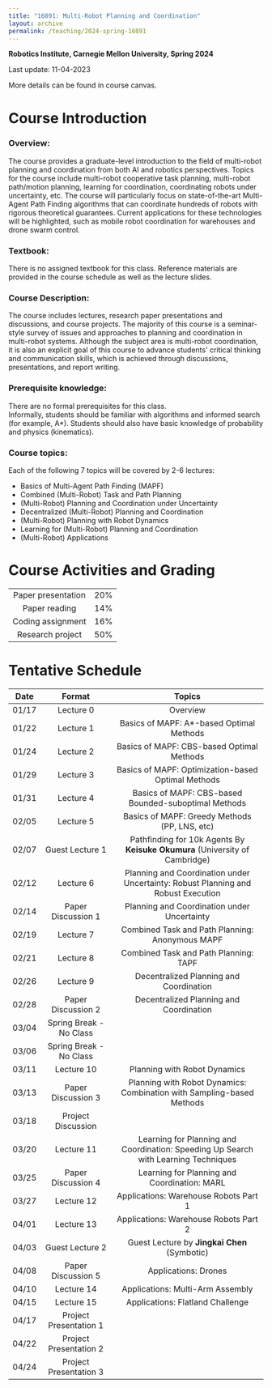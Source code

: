 ```yaml
---
title: "16891: Multi-Robot Planning and Coordination"
layout: archive
permalink: /teaching/2024-spring-16891
---
```

**Robotics Institute, Carnegie Mellon University, Spring 2024**

Last update: 11-04-2023

More details can be found in course canvas.

Course Introduction
======
### Overview:
The course provides a graduate-level introduction to the field of multi-robot planning and coordination from both AI and robotics perspectives. 
Topics for the course include multi-robot cooperative task planning, multi-robot path/motion planning, learning for coordination, coordinating robots under uncertainty, etc. 
The course will particularly focus on state-of-the-art Multi-Agent Path Finding algorithms that can coordinate hundreds of robots with rigorous theoretical guarantees. 
Current applications for these technologies will be highlighted, such as mobile robot coordination for warehouses and drone swarm control. 

### Textbook: 
There is no assigned textbook for this class. Reference materials are provided in the course schedule as well as the lecture slides.

### Course Description: 
The course includes lectures, research paper presentations and discussions, and course projects. 
The majority of this course is a seminar-style survey of issues and approaches to planning and coordination in multi-robot systems. 
Although the subject area is multi-robot coordination, it is also an explicit goal of this course to advance students' critical thinking and communication skills, which is achieved through discussions, presentations, and report writing. 

### Prerequisite knowledge: 
There are no formal prerequisites for this class.  
Informally, students should be familiar with algorithms and informed search (for example, A*). 
Students should also have basic knowledge of probability and physics (kinematics).

### Course topics: 
Each of the following 7 topics will be covered by 2-6 lectures:
- Basics of Multi-Agent Path Finding (MAPF)
- Combined (Multi-Robot) Task and Path Planning
- (Multi-Robot) Planning and Coordination under Uncertainty
- Decentralized (Multi-Robot) Planning and Coordination
- (Multi-Robot) Planning with Robot Dynamics
- Learning for (Multi-Robot) Planning and Coordination
- (Multi-Robot) Applications

Course Activities and Grading
======


|                    |     |
|:------------------:|:---:|
| Paper presentation | 20% |
|   Paper reading    | 14% |
| Coding assignment  | 16% |
|  Research project  | 50% |


Tentative Schedule
======

|  Date  |         Format          |                                       Topics                                        |
|:------:|:-----------------------:|:-----------------------------------------------------------------------------------:|
| 01/17  |        Lecture 0        |                                      Overview                                       |
| 01/22  |        Lecture 1        |                      Basics of MAPF: A*-based Optimal Methods                       |
| 01/24  |        Lecture 2        |                      Basics of MAPF: CBS-based Optimal Methods                      |
| 01/29  |        Lecture 3        |                 Basics of MAPF: Optimization-based Optimal Methods                  |	 
| 01/31  |        Lecture 4        |                Basics of MAPF: CBS-based Bounded-suboptimal Methods                 |
| 02/05  |        Lecture 5        |                    Basics of MAPF: Greedy Methods (PP, LNS, etc)                    |
| 02/07  |     Guest Lecture 1     |     Pathfinding for 10k Agents By **Keisuke Okumura** (University of Cambridge)     |
| 02/12  |        Lecture 6        |  Planning and Coordination under Uncertainty: Robust Planning and Robust Execution  |
| 02/14  |   Paper Discussion 1    |                     Planning and Coordination under Uncertainty                     |
| 02/19  |        Lecture 7        |                   Combined Task and Path Planning: Anonymous MAPF                   |
| 02/21  |        Lecture 8        |                        Combined Task and Path Planning: TAPF                        |
| 02/26  |        Lecture 9        |                       Decentralized Planning and Coordination                       |
| 02/28  |   Paper Discussion 2    |                       Decentralized Planning and Coordination                       |
| 03/04  | Spring Break - No Class |
| 03/06  | Spring Break - No Class |
| 03/11  |       Lecture 10        |                            Planning with Robot Dynamics                             |
| 03/13  |   Paper Discussion 3    |        Planning with Robot Dynamics: Combination with Sampling-based Methods        |
| 03/18  |   Project Discussion    |
| 03/20  |       Lecture 11        | Learning for Planning and Coordination: Speeding Up Search with Learning Techniques |
| 03/25  |   Paper Discussion 4    |                    Learning for Planning and Coordination: MARL                     |
| 03/27  |       Lecture 12        |                        Applications: Warehouse Robots Part 1                        |
| 04/01  |       Lecture 13        |                        Applications: Warehouse Robots Part 2                        | 
| 04/03  |     Guest Lecture 2     |                       Guest Lecture by **Jingkai Chen** (Symbotic)                  |
| 04/08  |   Paper Discussion 5    |                                Applications: Drones                                 |
| 04/10  |       Lecture 14        |                          Applications: Multi-Arm Assembly                           |
| 04/15  |       Lecture 15        |                          Applications: Flatland Challenge                           | 
| 04/17  | Project Presentation 1  |
| 04/22  | Project Presentation 2  |
| 04/24  | Project Presentation 3  |
